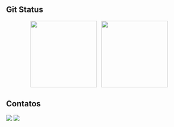 
## Git Status
<div align="center" href="https://github.com/idiotmoose">
        <img loading="lazy" height="180em" src="https://github-readme-stats.vercel.app/api?username=idiotmoose&show_icons=true&theme=tokyonight&count_private=true"/>
        &nbsp;
       <img loading="lazy" height="180em" src="https://github-readme-stats.vercel.app/api/top-langs/?username=idiotmoose&layout=compact&theme=tokyonight"/>    
</div> 

## Contatos
<div>
<a href= "https://www.instagram.com/idiotmoosee" alvo="_em branco"><img Src="https://img.shields.io/badge/-Instagram-%23E4405F?style=for-the-badge&logo=instagram&logoColor=white" alvo="_em branco"></a>
<a href= "https://www.linkedin.com/in/giovanna-sumaiyah-97b028210/" alvo="_em branco"><img Src="https://img.shields.io/badge/-LinkedIn-%230077B5?style=for-the-badge&logo=linkedin&logoColor=white" alvo="_em branco"></a>
</div>

